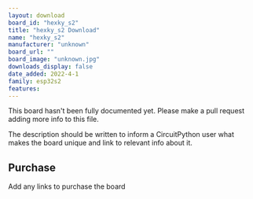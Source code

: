 ```yaml
---
layout: download
board_id: "hexky_s2"
title: "hexky_s2 Download"
name: "hexky_s2"
manufacturer: "unknown"
board_url: ""
board_image: "unknown.jpg"
downloads_display: false
date_added: 2022-4-1
family: esp32s2
features:
---
```


This board hasn't been fully documented yet. Please make a pull request adding more info to this file.

The description should be written to inform a CircuitPython user what makes the board unique and link to relevant info about it.

## Purchase
Add any links to purchase the board
